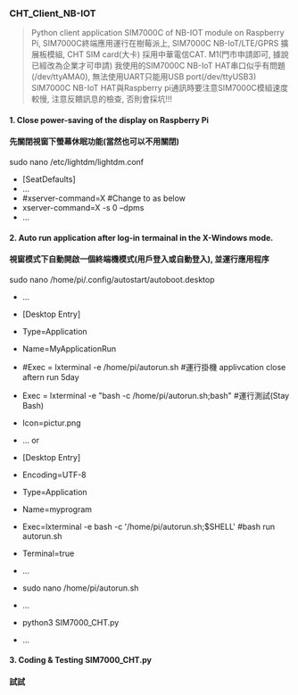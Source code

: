 ### CHT_Client_NB-IOT 

> Python client application SIM7000C of NB-IOT module on Raspberry Pi, SIM7000C終端應用運行在樹莓派上, SIM7000C NB-IoT/LTE/GPRS 擴展板模組, CHT SIM card(大卡) 採用中華電信CAT. M1(門市申請即可, 據說已經改為企業才可申請)
> 我使用的SIM7000C NB-IoT HAT串口似乎有問題(/dev/ttyAMA0), 無法使用UART只能用USB port(/dev/ttyUSB3)
> SIM7000C NB-IoT HAT與Raspberry pi通訊時要注意SIM7000C模組速度較慢, 注意反饋訊息的檢查, 否則會採坑!!!

#### 1. Close power-saving of the display on Raspberry Pi
#### 先關閉視窗下螢幕休眠功能(當然也可以不用關閉)

sudo nano /etc/lightdm/lightdm.conf 
* [SeatDefaults]
* ...
* #xserver-command=X	    #Change to as below
* xserver-command=X -s 0 –dpms
* ...

#### 2. Auto run application after log-in termainal in the X-Windows mode.
#### 視窗模式下自動開啟一個終端機模式(用戶登入或自動登入), 並運行應用程序

sudo nano /home/pi/.config/autostart/autoboot.desktop 
* ...
* [Desktop Entry]
* Type=Application
* Name=MyApplicationRun
* #Exec = lxterminal -e /home/pi/autorun.sh               #運行掛機 applivcation close aftern run 5day 
* Exec = lxterminal -e "bash -c /home/pi/autorun.sh;bash" #運行測試(Stay Bash)
* Icon=pictur.png
* ...
or

* [Desktop Entry]
* Encoding=UTF-8
* Type=Application
* Name=myprogram
* Exec=lxterminal -e bash -c '/home/pi/autorun.sh;$SHELL' #bash run autorun.sh
* Terminal=true
* ...

* sudo nano /home/pi/autorun.sh
* ...
* python3 SIM7000_CHT.py
* ...

#### 3. Coding & Testing SIM7000_CHT.py
#### 試試

